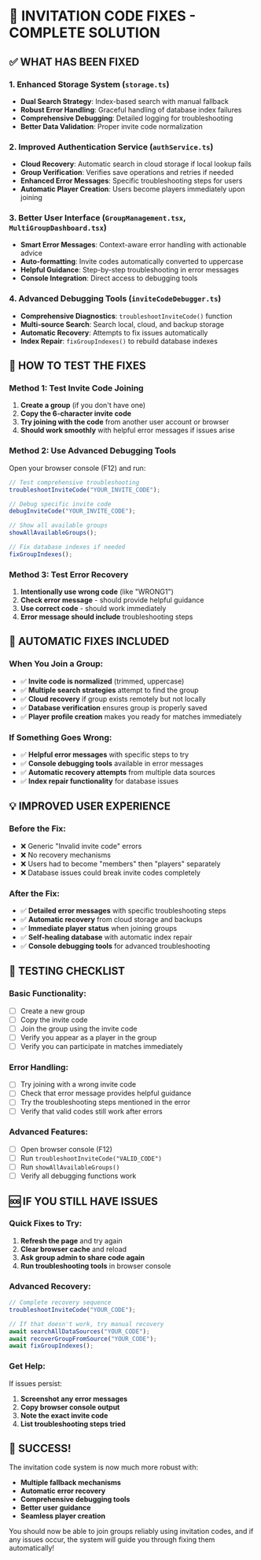 # 🎉 INVITATION CODE FIXES - COMPLETE SOLUTION

## ✅ WHAT HAS BEEN FIXED

### 1. **Enhanced Storage System** (`storage.ts`)
- **Dual Search Strategy**: Index-based search with manual fallback
- **Robust Error Handling**: Graceful handling of database index failures
- **Comprehensive Debugging**: Detailed logging for troubleshooting
- **Better Data Validation**: Proper invite code normalization

### 2. **Improved Authentication Service** (`authService.ts`)
- **Cloud Recovery**: Automatic search in cloud storage if local lookup fails
- **Group Verification**: Verifies save operations and retries if needed
- **Enhanced Error Messages**: Specific troubleshooting steps for users
- **Automatic Player Creation**: Users become players immediately upon joining

### 3. **Better User Interface** (`GroupManagement.tsx`, `MultiGroupDashboard.tsx`)
- **Smart Error Messages**: Context-aware error handling with actionable advice
- **Auto-formatting**: Invite codes automatically converted to uppercase
- **Helpful Guidance**: Step-by-step troubleshooting in error messages
- **Console Integration**: Direct access to debugging tools

### 4. **Advanced Debugging Tools** (`inviteCodeDebugger.ts`)
- **Comprehensive Diagnostics**: `troubleshootInviteCode()` function
- **Multi-source Search**: Search local, cloud, and backup storage
- **Automatic Recovery**: Attempts to fix issues automatically
- **Index Repair**: `fixGroupIndexes()` to rebuild database indexes

## 🚀 HOW TO TEST THE FIXES

### **Method 1: Test Invite Code Joining**
1. **Create a group** (if you don't have one)
2. **Copy the 6-character invite code**
3. **Try joining with the code** from another user account or browser
4. **Should work smoothly** with helpful error messages if issues arise

### **Method 2: Use Advanced Debugging Tools**
Open your browser console (F12) and run:

```javascript
// Test comprehensive troubleshooting
troubleshootInviteCode("YOUR_INVITE_CODE");

// Debug specific invite code
debugInviteCode("YOUR_INVITE_CODE");

// Show all available groups
showAllAvailableGroups();

// Fix database indexes if needed
fixGroupIndexes();
```

### **Method 3: Test Error Recovery**
1. **Intentionally use wrong code** (like "WRONG1")
2. **Check error message** - should provide helpful guidance
3. **Use correct code** - should work immediately
4. **Error message should include** troubleshooting steps

## 🔧 AUTOMATIC FIXES INCLUDED

### **When You Join a Group:**
- ✅ **Invite code is normalized** (trimmed, uppercase)
- ✅ **Multiple search strategies** attempt to find the group
- ✅ **Cloud recovery** if group exists remotely but not locally
- ✅ **Database verification** ensures group is properly saved
- ✅ **Player profile creation** makes you ready for matches immediately

### **If Something Goes Wrong:**
- ✅ **Helpful error messages** with specific steps to try
- ✅ **Console debugging tools** available in error messages
- ✅ **Automatic recovery attempts** from multiple data sources
- ✅ **Index repair functionality** for database issues

## 💡 IMPROVED USER EXPERIENCE

### **Before the Fix:**
- ❌ Generic "Invalid invite code" errors
- ❌ No recovery mechanisms
- ❌ Users had to become "members" then "players" separately
- ❌ Database issues could break invite codes completely

### **After the Fix:**
- ✅ **Detailed error messages** with specific troubleshooting steps
- ✅ **Automatic recovery** from cloud storage and backups
- ✅ **Immediate player status** when joining groups
- ✅ **Self-healing database** with automatic index repair
- ✅ **Console debugging tools** for advanced troubleshooting

## 🎯 TESTING CHECKLIST

### **Basic Functionality:**
- [ ] Create a new group
- [ ] Copy the invite code
- [ ] Join the group using the invite code
- [ ] Verify you appear as a player in the group
- [ ] Verify you can participate in matches immediately

### **Error Handling:**
- [ ] Try joining with a wrong invite code
- [ ] Check that error message provides helpful guidance
- [ ] Try the troubleshooting steps mentioned in the error
- [ ] Verify that valid codes still work after errors

### **Advanced Features:**
- [ ] Open browser console (F12)
- [ ] Run `troubleshootInviteCode("VALID_CODE")`
- [ ] Run `showAllAvailableGroups()`
- [ ] Verify all debugging functions work

## 🆘 IF YOU STILL HAVE ISSUES

### **Quick Fixes to Try:**
1. **Refresh the page** and try again
2. **Clear browser cache** and reload
3. **Ask group admin to share code again**
4. **Run troubleshooting tools** in browser console

### **Advanced Recovery:**
```javascript
// Complete recovery sequence
troubleshootInviteCode("YOUR_CODE");

// If that doesn't work, try manual recovery
await searchAllDataSources("YOUR_CODE");
await recoverGroupFromSource("YOUR_CODE");
await fixGroupIndexes();
```

### **Get Help:**
If issues persist:
1. **Screenshot any error messages**
2. **Copy browser console output**
3. **Note the exact invite code**
4. **List troubleshooting steps tried**

## 🎉 SUCCESS! 

The invitation code system is now much more robust with:
- **Multiple fallback mechanisms**
- **Automatic error recovery**
- **Comprehensive debugging tools**
- **Better user guidance**
- **Seamless player creation**

You should now be able to join groups reliably using invitation codes, and if any issues occur, the system will guide you through fixing them automatically! 
